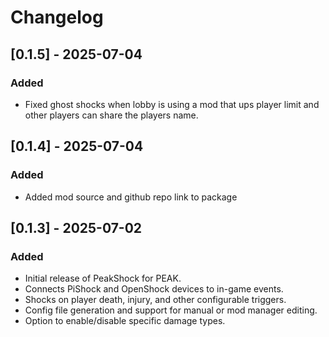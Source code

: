 # Changelog

## [0.1.5] - 2025-07-04
### Added
- Fixed ghost shocks when lobby is using a mod that ups player limit and other players can share the players name.

## [0.1.4] - 2025-07-04
### Added
- Added mod source and github repo link to package

## [0.1.3] - 2025-07-02
### Added
- Initial release of PeakShock for PEAK.
- Connects PiShock and OpenShock devices to in-game events.
- Shocks on player death, injury, and other configurable triggers.
- Config file generation and support for manual or mod manager editing.
- Option to enable/disable specific damage types.
